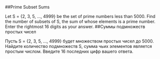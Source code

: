 ##Prime Subset Sums

Let S = {2, 3, 5, ..., 4999} be the set of prime numbers less than 5000.
Find the number of subsets of S, the sum of whose elements is a prime number.
Enter the rightmost 16 digits as your answer.
##Суммы подмножеств простых чисел

Пусть S = {2, 3, 5, ..., 4999} будет множеством простых чисел до 5000.
Найдите количество подмножеств S, сумма чьих элементов является простым числом.
Введите 16 последних цифр вашего ответа.
